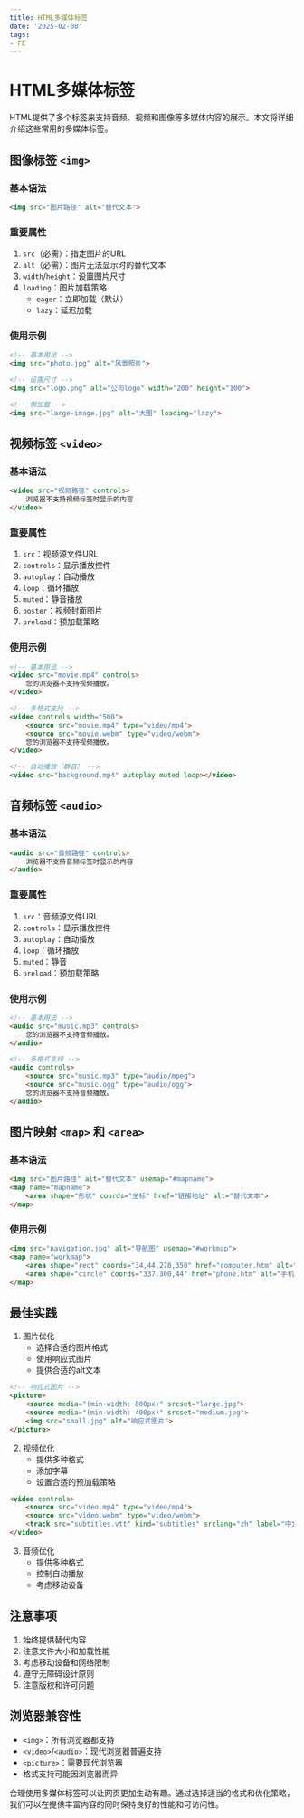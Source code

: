 ```yaml
---
title: HTML多媒体标签
date: '2025-02-08'
tags:
- FE
---
```


# HTML多媒体标签

HTML提供了多个标签来支持音频、视频和图像等多媒体内容的展示。本文将详细介绍这些常用的多媒体标签。

## 图像标签 `<img>`

### 基本语法

```html
<img src="图片路径" alt="替代文本">
```

### 重要属性

1. `src`（必需）：指定图片的URL
2. `alt`（必需）：图片无法显示时的替代文本
3. `width`/`height`：设置图片尺寸
4. `loading`：图片加载策略
   - `eager`：立即加载（默认）
   - `lazy`：延迟加载

### 使用示例

```html
<!-- 基本用法 -->
<img src="photo.jpg" alt="风景照片">

<!-- 设置尺寸 -->
<img src="logo.png" alt="公司logo" width="200" height="100">

<!-- 懒加载 -->
<img src="large-image.jpg" alt="大图" loading="lazy">
```

## 视频标签 `<video>`

### 基本语法

```html
<video src="视频路径" controls>
    浏览器不支持视频标签时显示的内容
</video>
```

### 重要属性

1. `src`：视频源文件URL
2. `controls`：显示播放控件
3. `autoplay`：自动播放
4. `loop`：循环播放
5. `muted`：静音播放
6. `poster`：视频封面图片
7. `preload`：预加载策略

### 使用示例

```html
<!-- 基本用法 -->
<video src="movie.mp4" controls>
    您的浏览器不支持视频播放。
</video>

<!-- 多格式支持 -->
<video controls width="500">
    <source src="movie.mp4" type="video/mp4">
    <source src="movie.webm" type="video/webm">
    您的浏览器不支持视频播放。
</video>

<!-- 自动播放（静音） -->
<video src="background.mp4" autoplay muted loop></video>
```

## 音频标签 `<audio>`

### 基本语法

```html
<audio src="音频路径" controls>
    浏览器不支持音频标签时显示的内容
</audio>
```

### 重要属性

1. `src`：音频源文件URL
2. `controls`：显示播放控件
3. `autoplay`：自动播放
4. `loop`：循环播放
5. `muted`：静音
6. `preload`：预加载策略

### 使用示例

```html
<!-- 基本用法 -->
<audio src="music.mp3" controls>
    您的浏览器不支持音频播放。
</audio>

<!-- 多格式支持 -->
<audio controls>
    <source src="music.mp3" type="audio/mpeg">
    <source src="music.ogg" type="audio/ogg">
    您的浏览器不支持音频播放。
</audio>
```

## 图片映射 `<map>` 和 `<area>`

### 基本语法

```html
<img src="图片路径" alt="替代文本" usemap="#mapname">
<map name="mapname">
    <area shape="形状" coords="坐标" href="链接地址" alt="替代文本">
</map>
```

### 使用示例

```html
<img src="navigation.jpg" alt="导航图" usemap="#workmap">
<map name="workmap">
    <area shape="rect" coords="34,44,270,350" href="computer.htm" alt="电脑">
    <area shape="circle" coords="337,300,44" href="phone.htm" alt="手机">
</map>
```

## 最佳实践

1. 图片优化
   - 选择合适的图片格式
   - 使用响应式图片
   - 提供合适的alt文本

```html
<!-- 响应式图片 -->
<picture>
    <source media="(min-width: 800px)" srcset="large.jpg">
    <source media="(min-width: 400px)" srcset="medium.jpg">
    <img src="small.jpg" alt="响应式图片">
</picture>
```

2. 视频优化
   - 提供多种格式
   - 添加字幕
   - 设置合适的预加载策略

```html
<video controls>
    <source src="video.mp4" type="video/mp4">
    <source src="video.webm" type="video/webm">
    <track src="subtitles.vtt" kind="subtitles" srclang="zh" label="中文">
</video>
```

3. 音频优化
   - 提供多种格式
   - 控制自动播放
   - 考虑移动设备

## 注意事项

1. 始终提供替代内容
2. 注意文件大小和加载性能
3. 考虑移动设备和网络限制
4. 遵守无障碍设计原则
5. 注意版权和许可问题

## 浏览器兼容性

- `<img>`：所有浏览器都支持
- `<video>`/`<audio>`：现代浏览器普遍支持
- `<picture>`：需要现代浏览器
- 格式支持可能因浏览器而异

合理使用多媒体标签可以让网页更加生动有趣。通过选择适当的格式和优化策略，我们可以在提供丰富内容的同时保持良好的性能和可访问性。

